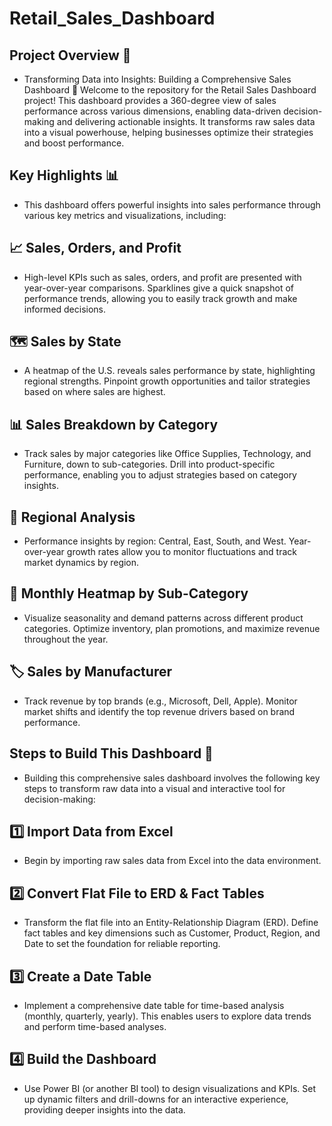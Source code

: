 # Retail_Sales_Dashboard

## Project Overview 🚀

- Transforming Data into Insights: Building a Comprehensive Sales Dashboard 🚀
Welcome to the repository for the Retail Sales Dashboard project! This dashboard provides a 360-degree view of sales performance across various dimensions, enabling data-driven decision-making and delivering actionable insights. It transforms raw sales data into a visual powerhouse, helping businesses optimize their strategies and boost performance.

## Key Highlights 📊

- This dashboard offers powerful insights into sales performance through various key metrics and visualizations, including:

## 📈 Sales, Orders, and Profit

- High-level KPIs such as sales, orders, and profit are presented with year-over-year comparisons.
Sparklines give a quick snapshot of performance trends, allowing you to easily track growth and make informed decisions.

## 🗺️ Sales by State

- A heatmap of the U.S. reveals sales performance by state, highlighting regional strengths.
Pinpoint growth opportunities and tailor strategies based on where sales are highest.

## 📊 Sales Breakdown by Category

- Track sales by major categories like Office Supplies, Technology, and Furniture, down to sub-categories.
Drill into product-specific performance, enabling you to adjust strategies based on category insights.

## 📍 Regional Analysis

- Performance insights by region: Central, East, South, and West.
Year-over-year growth rates allow you to monitor fluctuations and track market dynamics by region.

## 📅 Monthly Heatmap by Sub-Category

- Visualize seasonality and demand patterns across different product categories.
Optimize inventory, plan promotions, and maximize revenue throughout the year.

## 🏷️ Sales by Manufacturer

- Track revenue by top brands (e.g., Microsoft, Dell, Apple).
Monitor market shifts and identify the top revenue drivers based on brand performance.

## Steps to Build This Dashboard 🚀

- Building this comprehensive sales dashboard involves the following key steps to transform raw data into a visual and interactive tool for decision-making:

## 1️⃣ Import Data from Excel

- Begin by importing raw sales data from Excel into the data environment.

## 2️⃣ Convert Flat File to ERD & Fact Tables

- Transform the flat file into an Entity-Relationship Diagram (ERD).
Define fact tables and key dimensions such as Customer, Product, Region, and Date to set the foundation for reliable reporting.

## 3️⃣ Create a Date Table

- Implement a comprehensive date table for time-based analysis (monthly, quarterly, yearly).
This enables users to explore data trends and perform time-based analyses.

## 4️⃣ Build the Dashboard

- Use Power BI (or another BI tool) to design visualizations and KPIs.
Set up dynamic filters and drill-downs for an interactive experience, providing deeper insights into the data.

